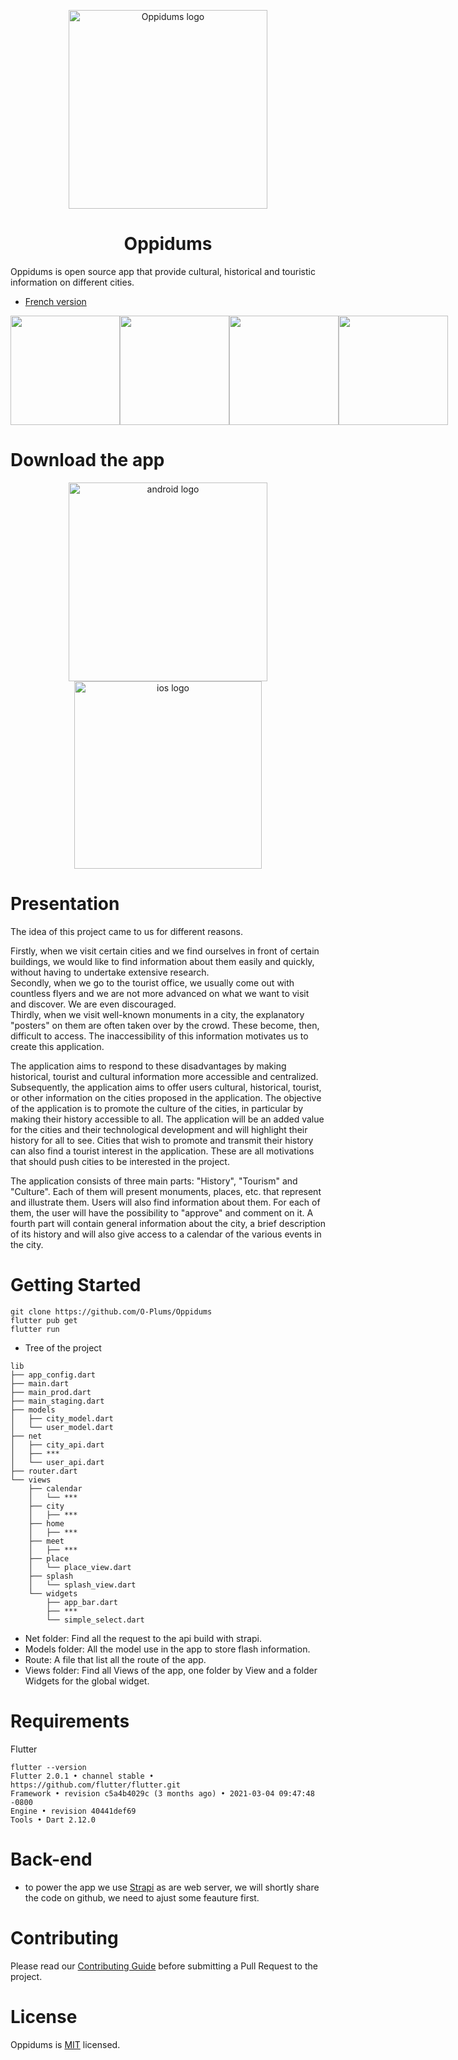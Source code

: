 <p align="center">
  <a href="https://oppidums.com/">
    <img src="https://github.com/O-Plums/Oppidums/blob/main/assets/oppidums.png" width="318px" alt="Oppidums logo" />
  </a>
  <h1 align='center'>Oppidums</h1>
</p>

Oppidums is open source app that provide cultural, historical and touristic information on different cities.

* [French version](https://github.com/O-Plums/Oppidums/blob/main/ReadmeFR.md)

<div style='display:flex;flex-direction:row'>
<img src="https://github.com/O-Plums/Oppidums/blob/main/repo_images/screenshot1.png" width="175" height="auto" />
<img src="https://github.com/O-Plums/Oppidums/blob/main/repo_images/screenshot2.png" width="175" height="auto" />
<img src="https://github.com/O-Plums/Oppidums/blob/main/repo_images/screenshot3.png" width="175" height="auto" />
<img src="https://github.com/O-Plums/Oppidums/blob/main/repo_images/screenshot4.png" width="175" height="auto" />
</div>

# Download the app
<p align="center">
  <a href="https://play.google.com/store/apps/details?id=com.oppidums.app">
    <img src="https://github.com/O-Plums/Oppidums/blob/main/repo_images/playstore.png" width="318px" alt="android logo" />
  </a>
     <a href="https://apps.apple.com/us/app/oppidums/id1574072581">
    <img src="https://github.com/O-Plums/Oppidums/blob/main/repo_images/appstore.png" width="300px" alt="ios logo" />
  </a>
</p>

# Presentation

The idea of this project came to us for different reasons. 

Firstly, when we visit certain cities and we find ourselves in front of certain buildings, we would like to find information about them easily and quickly, without having to undertake extensive research. \
Secondly, when we go to the tourist office, we usually come out with countless flyers and we are not more advanced on what we want to visit and discover. We are even discouraged. \
Thirdly, when we visit well-known monuments in a city, the explanatory "posters" on them are often taken over by the crowd. These become, then, difficult to access. The inaccessibility of this information motivates us to create this application. 

The application aims to respond to these disadvantages by making historical, tourist and cultural information more accessible and centralized.
Subsequently, the application aims to offer users cultural, historical, tourist, or other information on the cities proposed in the application. The objective of the application is to promote the culture of the cities, in particular by making their history accessible to all. The application will be an added value for the cities and their technological development and will highlight their history for all to see. Cities that wish to promote and transmit their history can also find a tourist interest in the application. These are all motivations that should push cities to be interested in the project. 

The application consists of three main parts: "History", "Tourism" and "Culture". Each of them will present monuments, places, etc. that represent and illustrate them. Users will also find information about them. For each of them, the user will have the possibility to "approve" and comment on it. A fourth part will contain general information about the city, a brief description of its history and will also give access to a calendar of the various events in the city.

# Getting Started

```
git clone https://github.com/O-Plums/Oppidums
flutter pub get
flutter run
```
* Tree of the project
```
lib
├── app_config.dart 
├── main.dart
├── main_prod.dart
├── main_staging.dart
├── models
│   ├── city_model.dart
│   └── user_model.dart
├── net 
│   ├── city_api.dart
│   ├── ***
│   └── user_api.dart
├── router.dart
└── views
    ├── calendar
    │   └── ***
    ├── city
    │   ├── ***
    ├── home
    │   ├── ***
    ├── meet
    │   ├── ***
    ├── place
    │   └── place_view.dart
    ├── splash
    │   └── splash_view.dart
    └── widgets
        ├── app_bar.dart
        ├── ***
        └── simple_select.dart
```
* Net folder: Find all the request to the api build with strapi.
* Models folder: All the model use in the app to store flash information.
* Route: A file that list all the route of the app.
* Views folder: Find all Views of the app, one folder by View and a folder Widgets for the global widget.

# Requirements

Flutter
```
flutter --version
Flutter 2.0.1 • channel stable • https://github.com/flutter/flutter.git
Framework • revision c5a4b4029c (3 months ago) • 2021-03-04 09:47:48 -0800
Engine • revision 40441def69
Tools • Dart 2.12.0
```
# Back-end

* to power the app we use [Strapi](https://github.com/strapi/strapi) as are web server, we will shortly share the code on github, we need to ajust some feauture first.

# Contributing

Please read our [Contributing Guide](https://github.com/O-Plums/Oppidums/blob/main/CONTRIBUTING.md) before submitting a Pull Request to the project.

# License

Oppidums is [MIT](https://github.com/O-Plums/Oppidums/blob/main/LICENSE) licensed.
